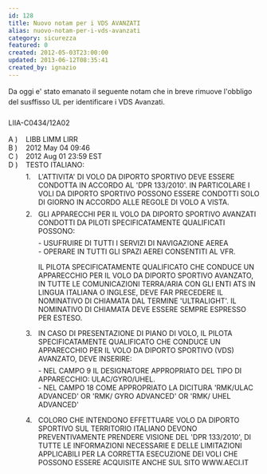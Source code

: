 ```yaml
---
id: 128
title: Nuovo notam per i VDS AVANZATI
alias: nuovo-notam-per-i-vds-avanzati
category: sicurezza
featured: 0
created: 2012-05-03T23:00:00
updated: 2013-06-12T08:35:41
created_by: ignazio
---
```

<p style="line-height: 1.5em;">
 Da oggi e' stato emanato il seguente notam che in breve rimuove l'obbligo del susffisso UL per identificare i VDS Avanzati.
 <br/>
 <br/>
 LIIA-C0434/12A02
</p>
<div style="float: left; width: 35px;">
 A )
 <br/>
 B )
 <br/>
 C )
 <br/>
 D )
</div>
<div>
 LIBB LIMM LIRR
 <br/>
 2012 May 04  09:46
 <br/>
 2012 Aug 01  23:59 EST
 <br/>
 TESTO ITALIANO:
</div>
<div style="float:left; margin-left: 35px; margin-top: 0.5em">
 1.
</div>
<div style="margin-left: 60px;; margin-top: 0.5em">
 L'ATTIVITA' DI VOLO DA DIPORTO SPORTIVO DEVE ESSERE CONDOTTA IN ACCORDO AL 'DPR 133/2010'. IN PARTICOLARE I VOLI DA DIPORTO SPORTIVO POSSONO ESSERE CONDOTTI SOLO DI GIORNO IN ACCORDO ALLE REGOLE DI VOLO A VISTA.
</div>
<div style="float:left; margin-left: 35px; margin-top: 0.5em">
 2.
</div>
<div style="margin-left: 60px; margin-top: 0.5em">
 GLI APPARECCHI PER IL VOLO DA DIPORTO SPORTIVO AVANZATI CONDOTTI DA PILOTI SPECIFICATAMENTE QUALIFICATI POSSONO:
 <br/>
 <p style="; margin-top: 0.5em">
  - USUFRUIRE DI TUTTI I SERVIZI DI NAVIGAZIONE AEREA
  <br/>
  - OPERARE IN TUTTI GLI SPAZI AEREI CONSENTITI AL VFR.
 </p>
 <p style="; margin-top: 0.5em">
  IL PILOTA SPECIFICATAMENTE QUALIFICATO CHE CONDUCE UN APPARECCHIO PER IL VOLO DA DIPORTO SPORTIVO AVANZATO, IN TUTTE LE COMUNICAZIONI TERRA/ARIA CON GLI ENTI ATS IN LINGUA ITALIANA O INGLESE, DEVE FAR PRECEDERE IL NOMINATIVO DI CHIAMATA DAL TERMINE 'ULTRALIGHT'. IL NOMINATIVO DI CHIAMATA DEVE ESSERE SEMPRE ESPRESSO PER ESTESO.
 </p>
</div>
<div style="float:left; margin-left: 35px;">
 3.
</div>
<div style="margin-left: 60px; margin-top: 0.5em">
 IN CASO DI PRESENTAZIONE DI PIANO DI VOLO, IL PILOTA SPECIFICATAMENTE QUALIFICATO CHE CONDUCE UN APPARECCHIO PER IL VOLO DA DIPORTO SPORTIVO (VDS) AVANZATO, DEVE INSERIRE:
 <br/>
 <p style="; margin-top: 0.5em">
  - NEL CAMPO 9 IL DESIGNATORE APPROPRIATO DEL TIPO DI APPARECCHIO: ULAC/GYRO/UHEL.
  <br/>
  - NEL CAMPO 18 COME APPROPRIATO LA DICITURA 'RMK/ULAC ADVANCED' OR 'RMK/ GYRO ADVANCED' OR 'RMK/ UHEL ADVANCED'
 </p>
</div>
<div style="float:left; margin-left: 35px;">
 4.
</div>
<div style="margin-left: 60px; margin-top: 0.5em">
 COLORO CHE INTENDONO EFFETTUARE VOLO DA DIPORTO SPORTIVO SUL TERRITORIO ITALIANO DEVONO PREVENTIVAMENTE PRENDERE VISIONE DEL 'DPR 133/2010', DI TUTTE LE INFORMAZIONI NECESSARIE E DELLE LIMITAZIONI APPLICABILI PER LA CORRETTA ESECUZIONE DEI VOLI CHE POSSONO ESSERE ACQUISITE ANCHE SUL SITO WWW.AECI.IT
</div>

